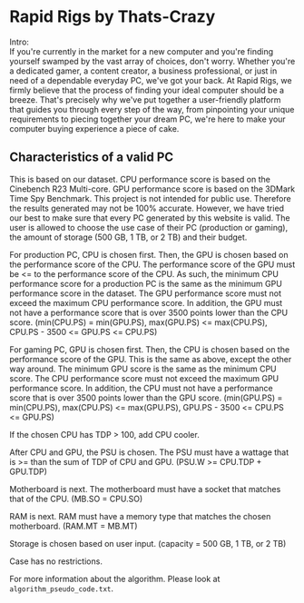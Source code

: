 # Rapid Rigs by Thats-Crazy  
Intro:  
If you're currently in the market for a new computer and you're finding yourself swamped by the vast array of choices, don't worry. Whether you're a dedicated gamer, a content creator, a business professional, or just in need of a dependable everyday PC, we've got your back. At Rapid Rigs, we firmly believe that the process of finding your ideal computer should be a breeze. That's precisely why we've put together a user-friendly platform that guides you through every step of the way, from pinpointing your unique requirements to piecing together your dream PC, we're here to make your computer buying experience a piece of cake.

## Characteristics of a valid PC
This is based on our dataset.
CPU performance score is based on the Cinebench R23 Multi-core.
GPU performance score is based on the 3DMark Time Spy Benchmark.
This project is not intended for public use. Therefore the results generated may not be 100% accurate. However, we have tried our best to make sure that every PC generated by this website is valid.
The user is allowed to choose the use case of their PC (production or gaming), the amount of storage (500 GB, 1 TB, or 2 TB) and their budget.

For production PC, CPU is chosen first. Then, the GPU is chosen based on the performance score of the CPU.
The performance score of the GPU must be <= to the performance score of the CPU. As such, the minimum CPU
performance score for a production PC is the same as the minimum GPU performance score in the dataset. The
GPU performance score must not exceed the maximum CPU performance score. In addition, the GPU must not have 
a performance score that is over 3500 points lower than the CPU score.
(min(CPU.PS) = min(GPU.PS), max(GPU.PS) <= max(CPU.PS), CPU.PS - 3500 <= GPU.PS <= CPU.PS)

For gaming PC, GPU is chosen first. Then, the CPU is chosen based on the performance score of the GPU. This
is the same as above, except the other way around. The minimum GPU score is the same as the minimum CPU score.
The CPU performance score must not exceed the maximum GPU performance score. In addition, the CPU must not 
have a performance score that is over 3500 points lower than the GPU score.
(min(GPU.PS) = min(CPU.PS), max(CPU.PS) <= max(GPU.PS), GPU.PS - 3500 <= CPU.PS <= GPU.PS)

If the chosen CPU has TDP > 100, add CPU cooler.

After CPU and GPU, the PSU is chosen. The PSU must have a wattage that is >= than the sum of TDP of CPU and
GPU. (PSU.W >= CPU.TDP + GPU.TDP)

Motherboard is next. The motherboard must have a socket that matches that of the CPU. (MB.SO = CPU.SO)

RAM is next. RAM must have a memory type that matches the chosen motherboard. (RAM.MT = MB.MT)

Storage is chosen based on user input. (capacity = 500 GB, 1 TB, or 2 TB)

Case has no restrictions.

For more information about the algorithm. Please look at `algorithm_pseudo_code.txt`.
